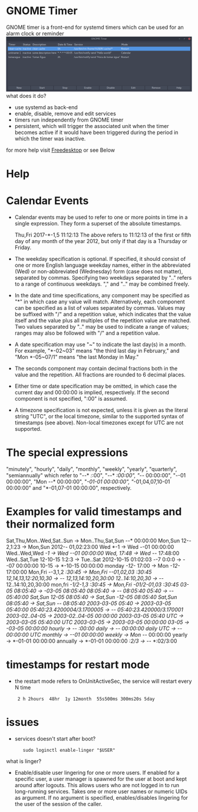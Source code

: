 # GNOME Timer

GNOME timer is a front-end for systemd timers which can be used for an alarm clock or reminder
![N|Solid](https://raw.githubusercontent.com/killown/gnome-timer/master/Images/screenshot.png)
what does it do?
 - use systemd as back-end
 - enable, disable, remove and edit services
 - timers run independently from GNOME timer
 - persistent, which will trigger the associated unit when the timer becomes active if it would have been triggered during the period in which the timer was inactive.

for more help visit [Freedesktop](https://www.freedesktop.org/software/systemd/man/systemd.time.html) or see Below


# Help
# Calendar Events

- Calendar events may be used to refer to one or more points in time in a single expression. They form a superset of the absolute timestamps.

     Thu,Fri 2017-*-1,5 11:12:13
The above refers to 11:12:13 of the first or fifth day of any month of the year 2012, but only if that day is a Thursday or Friday.

- The weekday specification is optional. If specified, it should consist of one or more English language weekday names, either in the abbreviated (Wed) or non-abbreviated (Wednesday) form (case does not matter), separated by commas. Specifying two weekdays separated by ".." refers to a range of continuous weekdays. "," and ".." may be combined freely.

- In the date and time specifications, any component may be specified as "*" in which case any value will match. Alternatively, each component can be specified as a list of values separated by commas. Values may be suffixed with "/" and a repetition value, which indicates that the value itself and the value plus all multiples of the repetition value are matched. Two values separated by ".." may be used to indicate a range of values; ranges may also be followed with "/" and a repetition value.

- A date specification may use "~" to indicate the last day(s) in a month. For example, "*-02~03" means "the third last day in February," and "Mon *-05~07/1" means "the last Monday in May."

- The seconds component may contain decimal fractions both in the value and the repetition. All fractions are rounded to 6 decimal places.

- Either time or date specification may be omitted, in which case the current day and 00:00:00 is implied, respectively. If the second component is not specified, ":00" is assumed.

- A timezone specification is not expected, unless it is given as the literal string "UTC", or the local timezone, similar to the supported syntax of timestamps (see above). Non-local timezones except for UTC are not supported.

# The special expressions
   "minutely", "hourly", "daily", "monthly", "weekly", "yearly", "quarterly", "semiannually"
   which refer to "*-*-* *:*:00", "*-*-* *:00:00", "*-*-* 00:00:00", "*-*-01 00:00:00", "Mon *-*-* 00:00:00", "*-01-01     00:00:00", "*-01,04,07,10-01 00:00:00" and "*-01,07-01 00:00:00", respectively.

# Examples for valid timestamps and their normalized form

   Sat,Thu,Mon..Wed,Sat..Sun → Mon..Thu,Sat,Sun *-*-* 00:00:00
   Mon,Sun 12-*-* 2,1:23 → Mon,Sun 2012-*-* 01,02:23:00
   Wed *-1 → Wed *-*-01 00:00:00
   Wed..Wed,Wed *-1 → Wed *-*-01 00:00:00
   Wed, 17:48 → Wed *-*-* 17:48:00
   Wed..Sat,Tue 12-10-15 1:2:3 → Tue..Sat 2012-10-15 01:02:03
   *-*-7 0:0:0 → *-*-07 00:00:00
   10-15 → *-10-15 00:00:00
   monday *-12-* 17:00 → Mon *-12-* 17:00:00
   Mon,Fri *-*-3,1,2 *:30:45 → Mon,Fri *-*-01,02,03 *:30:45
   12,14,13,12:20,10,30 → *-*-* 12,13,14:10,20,30:00
   12..14:10,20,30 → *-*-* 12..14:10,20,30:00
   mon,fri *-1/2-1,3 *:30:45 → Mon,Fri *-01/2-01,03 *:30:45
   03-05 08:05:40 → *-03-05 08:05:40
   08:05:40 → *-*-* 08:05:40
   05:40 → *-*-* 05:40:00
   Sat,Sun 12-05 08:05:40 → Sat,Sun *-12-05 08:05:40
   Sat,Sun 08:05:40 → Sat,Sun *-*-* 08:05:40
   2003-03-05 05:40 → 2003-03-05 05:40:00
   05:40:23.4200004/3.1700005 → *-*-* 05:40:23.420000/3.170001
   2003-02..04-05 → 2003-02..04-05 00:00:00
   2003-03-05 05:40 UTC → 2003-03-05 05:40:00 UTC
   2003-03-05 → 2003-03-05 00:00:00
   03-05 → *-03-05 00:00:00
   hourly → *-*-* *:00:00
   daily → *-*-* 00:00:00
   daily UTC → *-*-* 00:00:00 UTC
   monthly → *-*-01 00:00:00
   weekly → Mon *-*-* 00:00:00
   yearly → *-01-01 00:00:00
   annually → *-01-01 00:00:00
   *:2/3 → *-*-* *:02/3:00

# timestamps for restart mode
- the restart mode refers to OnUnitActiveSec, the service will restart every N time

       2 h 2hours  48hr  1y 12month  55s500ms 300ms20s 5day

# issues
- services doesn't start after boot?

         sudo loginctl enable-linger "$USER"
what is linger?
- Enable/disable user lingering for one or more users. If enabled for a specific user, a user manager is spawned for the user at boot and kept around after logouts. This allows users who are not logged in to run long-running services. Takes one or more user names or numeric UIDs as argument. If no argument is specified, enables/disables lingering for the user of the session of the caller.
